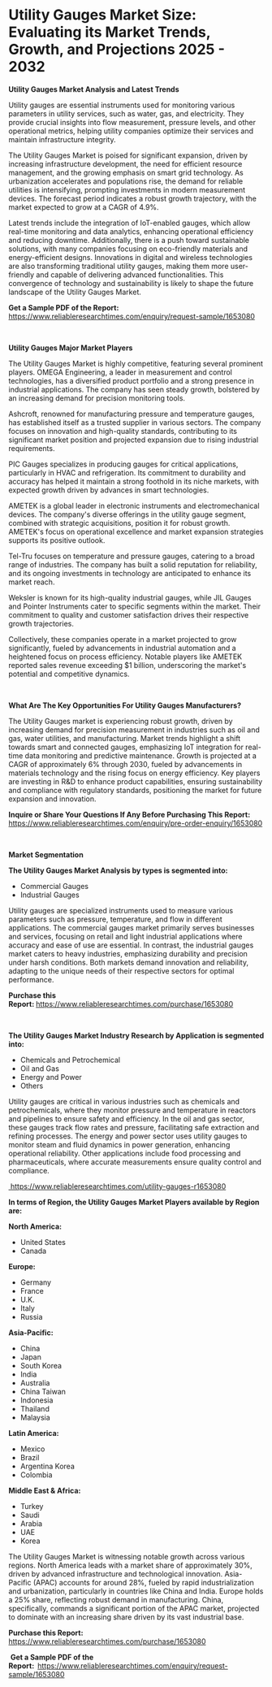 <p><h1>Utility Gauges Market Size: Evaluating its Market Trends, Growth, and Projections 2025 - 2032</h1></p><p><strong>Utility Gauges Market Analysis and Latest Trends</strong></p>
<p><p>Utility gauges are essential instruments used for monitoring various parameters in utility services, such as water, gas, and electricity. They provide crucial insights into flow measurement, pressure levels, and other operational metrics, helping utility companies optimize their services and maintain infrastructure integrity.</p><p>The Utility Gauges Market is poised for significant expansion, driven by increasing infrastructure development, the need for efficient resource management, and the growing emphasis on smart grid technology. As urbanization accelerates and populations rise, the demand for reliable utilities is intensifying, prompting investments in modern measurement devices. The forecast period indicates a robust growth trajectory, with the market expected to grow at a CAGR of 4.9%.</p><p>Latest trends include the integration of IoT-enabled gauges, which allow real-time monitoring and data analytics, enhancing operational efficiency and reducing downtime. Additionally, there is a push toward sustainable solutions, with many companies focusing on eco-friendly materials and energy-efficient designs. Innovations in digital and wireless technologies are also transforming traditional utility gauges, making them more user-friendly and capable of delivering advanced functionalities. This convergence of technology and sustainability is likely to shape the future landscape of the Utility Gauges Market.</p></p>
<p><strong>Get a Sample PDF of the Report:&nbsp;</strong> <a href="https://www.reliableresearchtimes.com/enquiry/request-sample/1653080?utm_campaign=3171&utm_medium=2&utm_source=Github&utm_content=ia&utm_term=16042025&utm_id=utility-gauges">https://www.reliableresearchtimes.com/enquiry/request-sample/1653080</a></p>
<p>&nbsp;</p>
<p><strong>Utility Gauges Major Market Players</strong></p>
<p><p>The Utility Gauges Market is highly competitive, featuring several prominent players. OMEGA Engineering, a leader in measurement and control technologies, has a diversified product portfolio and a strong presence in industrial applications. The company has seen steady growth, bolstered by an increasing demand for precision monitoring tools.</p><p>Ashcroft, renowned for manufacturing pressure and temperature gauges, has established itself as a trusted supplier in various sectors. The company focuses on innovation and high-quality standards, contributing to its significant market position and projected expansion due to rising industrial requirements.</p><p>PIC Gauges specializes in producing gauges for critical applications, particularly in HVAC and refrigeration. Its commitment to durability and accuracy has helped it maintain a strong foothold in its niche markets, with expected growth driven by advances in smart technologies.</p><p>AMETEK is a global leader in electronic instruments and electromechanical devices. The company's diverse offerings in the utility gauge segment, combined with strategic acquisitions, position it for robust growth. AMETEK's focus on operational excellence and market expansion strategies supports its positive outlook.</p><p>Tel-Tru focuses on temperature and pressure gauges, catering to a broad range of industries. The company has built a solid reputation for reliability, and its ongoing investments in technology are anticipated to enhance its market reach.</p><p>Weksler is known for its high-quality industrial gauges, while JIL Gauges and Pointer Instruments cater to specific segments within the market. Their commitment to quality and customer satisfaction drives their respective growth trajectories.</p><p>Collectively, these companies operate in a market projected to grow significantly, fueled by advancements in industrial automation and a heightened focus on process efficiency. Notable players like AMETEK reported sales revenue exceeding $1 billion, underscoring the market's potential and competitive dynamics.</p></p>
<p>&nbsp;</p>
<p><strong>What Are The Key Opportunities For Utility Gauges Manufacturers?</strong></p>
<p><p>The Utility Gauges market is experiencing robust growth, driven by increasing demand for precision measurement in industries such as oil and gas, water utilities, and manufacturing. Market trends highlight a shift towards smart and connected gauges, emphasizing IoT integration for real-time data monitoring and predictive maintenance. Growth is projected at a CAGR of approximately 6% through 2030, fueled by advancements in materials technology and the rising focus on energy efficiency. Key players are investing in R&D to enhance product capabilities, ensuring sustainability and compliance with regulatory standards, positioning the market for future expansion and innovation.</p></p>
<p><strong>Inquire or Share Your Questions If Any Before Purchasing This Report:</strong> <a href="https://www.reliableresearchtimes.com/enquiry/pre-order-enquiry/1653080?utm_campaign=3171&utm_medium=2&utm_source=Github&utm_content=ia&utm_term=16042025&utm_id=utility-gauges">https://www.reliableresearchtimes.com/enquiry/pre-order-enquiry/1653080</a></p>
<p>&nbsp;</p>
<p><strong>Market Segmentation</strong></p>
<p><strong>The Utility Gauges Market Analysis by types is segmented into:</strong></p>
<p><ul><li>Commercial Gauges</li><li>Industrial Gauges</li></ul></p>
<p><p>Utility gauges are specialized instruments used to measure various parameters such as pressure, temperature, and flow in different applications. The commercial gauges market primarily serves businesses and services, focusing on retail and light industrial applications where accuracy and ease of use are essential. In contrast, the industrial gauges market caters to heavy industries, emphasizing durability and precision under harsh conditions. Both markets demand innovation and reliability, adapting to the unique needs of their respective sectors for optimal performance.</p></p>
<p><strong>Purchase this Report:&nbsp;</strong><a href="https://www.reliableresearchtimes.com/purchase/1653080?utm_campaign=3171&utm_medium=2&utm_source=Github&utm_content=ia&utm_term=16042025&utm_id=utility-gauges">https://www.reliableresearchtimes.com/purchase/1653080</a></p>
<p>&nbsp;</p>
<p><strong>The Utility Gauges Market Industry Research by Application is segmented into:</strong></p>
<p><ul><li>Chemicals and Petrochemical</li><li>Oil and Gas</li><li>Energy and Power</li><li>Others</li></ul></p>
<p><p>Utility gauges are critical in various industries such as chemicals and petrochemicals, where they monitor pressure and temperature in reactors and pipelines to ensure safety and efficiency. In the oil and gas sector, these gauges track flow rates and pressure, facilitating safe extraction and refining processes. The energy and power sector uses utility gauges to monitor steam and fluid dynamics in power generation, enhancing operational reliability. Other applications include food processing and pharmaceuticals, where accurate measurements ensure quality control and compliance.</p></p>
<p><a href="https://www.reliableresearchtimes.com/utility-gauges-r1653080?utm_campaign=3171&utm_medium=2&utm_source=Github&utm_content=ia&utm_term=16042025&utm_id=utility-gauges">&nbsp;https://www.reliableresearchtimes.com/utility-gauges-r1653080</a></p>
<p><strong>In terms of Region, the Utility Gauges Market Players available by Region are:</strong></p>
<p>
    <p> <strong> North America: </strong>
        <ul>
            <li>United States</li>
            <li>Canada</li>
        </ul>
        </p> 
    <p> <strong> Europe: </strong>
        <ul>
            <li>Germany</li>
            <li>France</li>
            <li>U.K.</li>
            <li>Italy</li>
            <li>Russia</li>
        </ul>
        </p> 
    <p> <strong> Asia-Pacific: </strong>
        <ul>
            <li>China</li>
            <li>Japan</li>
            <li>South Korea</li>
            <li>India</li>
            <li>Australia</li>
            <li>China Taiwan</li>
            <li>Indonesia</li>
            <li>Thailand</li>
            <li>Malaysia</li>
        </ul>
        </p> 
    <p> <strong> Latin America: </strong>
        <ul>
            <li>Mexico</li>
            <li>Brazil</li>
            <li>Argentina Korea</li>
            <li>Colombia</li>
        </ul>
        </p> 
    <p> <strong> Middle East & Africa: </strong>
        <ul>
            <li>Turkey</li>
            <li>Saudi</li>
            <li>Arabia</li>
            <li>UAE</li>
            <li>Korea</li>
        </ul>
    </p>
    </p>
<p><p>The Utility Gauges Market is witnessing notable growth across various regions. North America leads with a market share of approximately 30%, driven by advanced infrastructure and technological innovation. Asia-Pacific (APAC) accounts for around 28%, fueled by rapid industrialization and urbanization, particularly in countries like China and India. Europe holds a 25% share, reflecting robust demand in manufacturing. China, specifically, commands a significant portion of the APAC market, projected to dominate with an increasing share driven by its vast industrial base.</p></p>
<p><strong>Purchase this Report: </strong><a href="https://www.reliableresearchtimes.com/purchase/1653080?utm_campaign=3171&utm_medium=2&utm_source=Github&utm_content=ia&utm_term=16042025&utm_id=utility-gauges">https://www.reliableresearchtimes.com/purchase/1653080</a></p>
<p>&nbsp;<strong>Get a Sample PDF of the Report:&nbsp;&nbsp;</strong><a href="https://www.reliableresearchtimes.com/enquiry/request-sample/1653080?utm_campaign=3171&utm_medium=2&utm_source=Github&utm_content=ia&utm_term=16042025&utm_id=utility-gauges">https://www.reliableresearchtimes.com/enquiry/request-sample/1653080</a></p>
<p><strong></strong></p>
<p><p></p><p></p><p></p></p>